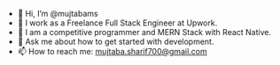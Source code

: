 - 👋 Hi, I’m @mujtabams
- 👀 I work as a Freelance Full Stack Engineer at Upwork.
- 🌱 I am a competitive programmer and MERN Stack with React Native.
- 💞️ Ask me about how to get started with development.
- 📫 How to reach me: mujtaba.sharif700@gmail.com

<!---
mujtabams/mujtabams is a ✨ special ✨ repository because its `README.md` (this file) appears on your GitHub profile.
You can click the Preview link to take a look at your changes.
--->
